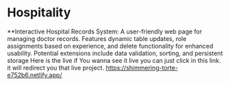 # Hospitality
**Interactive Hospital Records System: A user-friendly web page for managing doctor records. Features dynamic table updates, role assignments based on experience, and delete functionality for enhanced usability. Potential extensions include data validation, sorting, and persistent storage
Here is the live if You wanna see it live you can just click  in this link. it will redirect you that live project.
https://shimmering-torte-e752b6.netlify.app/

